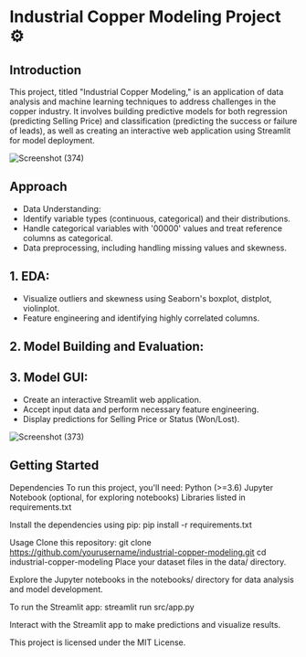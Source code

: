 # Industrial Copper Modeling Project ⚙

## Introduction
This project, titled "Industrial Copper Modeling," is an application of data analysis and machine learning techniques to address challenges in the copper industry. It involves building predictive models for both regression (predicting Selling Price) and classification (predicting the success or failure of leads), as well as creating an interactive web application using Streamlit for model deployment.

![Screenshot (374)](https://github.com/Sukumar9944/Industrial-Copper-Modeling/assets/132226144/3c419fbe-8e81-4799-b2ca-0ca3fefd9522)

## Approach
- Data Understanding:
- Identify variable types (continuous, categorical) and their
  distributions.
- Handle categorical variables with '00000' values and treat reference   
  columns as categorical.
- Data preprocessing, including handling missing values and skewness.

## 1. EDA:
- Visualize outliers and skewness using Seaborn's boxplot, distplot, 
  violinplot.
- Feature engineering and identifying highly correlated columns.

## 2. Model Building and Evaluation:

## 3. Model GUI:
- Create an interactive Streamlit web application.
- Accept input data and perform necessary feature engineering.
- Display predictions for Selling Price or Status (Won/Lost).

![Screenshot (373)](https://github.com/Sukumar9944/Industrial-Copper-Modeling/assets/132226144/11f2b530-041a-457c-8fcd-da8314e04db7)

## Getting Started
Dependencies
To run this project, you'll need:
Python (>=3.6)
Jupyter Notebook (optional, for exploring notebooks)
Libraries listed in requirements.txt

Install the dependencies using pip:
pip install -r requirements.txt

Usage
Clone this repository:
git clone https://github.com/yourusername/industrial-copper-modeling.git
cd industrial-copper-modeling
Place your dataset files in the data/ directory.

Explore the Jupyter notebooks in the notebooks/ directory for data analysis and model development.

To run the Streamlit app:
streamlit run src/app.py

Interact with the Streamlit app to make predictions and visualize results.

This project is licensed under the MIT License.








